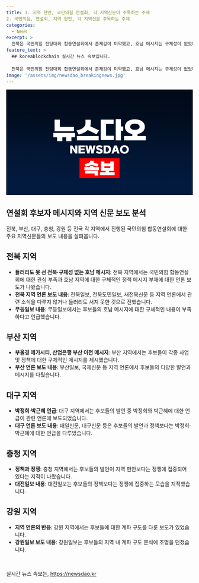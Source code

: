 ```yaml
---
title: 1. 지역 현안, 국민의힘 연설회, 각 지역신문이 주목하는 주제
2. 국민의힘, 연설회, 지역 현안, 각 지역신문 주목하는 주제
categories:
  - News
excerpt: >
  전북은 국민의힘 전당대회 합동연설회에서 존재감이 미약했고, 호남 메시지는 구체성이 없었다. 부산에서는 후보들이 부울경 메가시티와 산업은행 이전 등 지역 현안에 대해 다뤘으며, 대구에서는 박정희·박근혜 언급이 주를 이뤘다. 충청권에서는 후보들이 충청권 혁신도시 완성 등 지역 현안에 대한 발언이 부족했다. 전체적으로는 후보들의 계파 구도와 선거 과정에 대한 관심이 컸다. (총 단어수: 365)
feature_text: >
  ## koreablockchain 실시간 뉴스 속보입니다.

  전북은 국민의힘 전당대회 합동연설회에서 존재감이 미약했고, 호남 메시지는 구체성이 없었다. 부산에서는 후보들이 부울경 메가시티와 산업은행 이전 등 지역 현안에 대해 다뤘으며, 대구에서는 박정희·박근혜 언급이 주를 이뤘다. 충청권에서는 후보들이 충청권 혁신도시 완성 등 지역 현안에 대한 발언이 부족했다. 전체적으로는 후보들의 계파 구도와 선거 과정에 대한 관심이 컸다. (총 단어수: 365)
image: '/assets/img/newsdao_breakingnews.jpg'
---
```


<p><img src="/assets/img/newsdao_breakingnews.jpg" alt="koreablockchain 속보" /></p>

<h2 data-ke-size="size26">연설회 후보자 메시지와 지역 신문 보도 분석</h2>

<p>전북, 부산, 대구, 충청, 강원 등 전국 각 지역에서 진행된 국민의힘 합동연설회에 대한 주요 지역신문들의 보도 내용을 살펴봅니다. </p>

<h2 data-ke-size="size23">전북 지역</h2>

<ul>
    <li><b>들러리도 못 선 전북·구체성 없는 호남 메시지</b>: 전북 지역에서는 국민의힘 합동연설회에 대한 관심 부족과 호남 지역에 대한 구체적인 정책 메시지 부재에 대한 언론 보도가 나왔습니다.</li>
    <li><b>전북 지역 언론 보도 내용</b>: 전북일보, 전북도민일보, 새전북신문 등 지역 언론에서 관련 소식을 다루지 않거나 들러리도 서지 못한 것으로 전했습니다.</li>
    <li><b>무등일보 내용</b>: 무등일보에서는 후보들의 호남 메시지에 대한 구체적인 내용이 부족하다고 언급했습니다.</li>
</ul>

<h2 data-ke-size="size23">부산 지역</h2>

<ul>
    <li><b>부울경 메가시티, 산업은행 부산 이전 메시지</b>: 부산 지역에서는 후보들이 각종 사업 및 정책에 대한 구체적인 메시지를 제시했습니다.</li>
    <li><b>부산 언론 보도 내용</b>: 부산일보, 국제신문 등 지역 언론에서 후보들의 다양한 발언과 메시지를 다뤘습니다.</li>
</ul>

<h2 data-ke-size="size23">대구 지역</h2>

<ul>
    <li><b>박정희·박근혜 언급</b>: 대구 지역에서는 후보들의 발언 중 박정희와 박근혜에 대한 언급이 관련 언론에 보도되었습니다.</li>
    <li><b>대구 언론 보도 내용</b>: 매일신문, 대구신문 등은 후보들의 발언과 정책보다는 박정희·박근혜에 대한 언급을 다루었습니다.</li>
</ul>

<h2 data-ke-size="size23">충청 지역</h2>

<ul>
    <li><b>정책과 정쟁</b>: 충청 지역에서는 후보들의 발언이 지역 현안보다는 정쟁에 집중되어 있다는 지적이 나왔습니다.</li>
    <li><b>대전일보 내용</b>: 대전일보는 후보들의 정책보다는 정쟁에 집중하는 모습을 지적했습니다.</li>
</ul>

<h2 data-ke-size="size23">강원 지역</h2>

<ul>
    <li><b>지역 언론의 반응</b>: 강원 지역에서는 후보들에 대한 계파 구도를 다룬 보도가 있었습니다.</li>
    <li><b>강원일보 보도 내용</b>: 강원일보는 후보들의 지역 내 계파 구도 분석에 조명을 던졌습니다.</li>
</ul>

<p data-ke-size="size16">&nbsp;</p>
실시간 뉴스 속보는, <a href="https://newsdao.kr" rel="dofollow">https://newsdao.kr</a>


